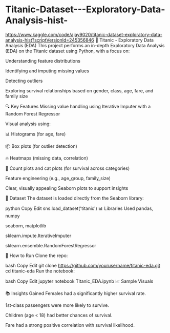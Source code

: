 # Titanic-Dataset---Exploratory-Data-Analysis-hist-
https://www.kaggle.com/code/ajay9020/titanic-dataset-exploratory-data-analysis-hist?scriptVersionId=245356846
🚢 Titanic - Exploratory Data Analysis (EDA)
This project performs an in-depth Exploratory Data Analysis (EDA) on the Titanic dataset using Python, with a focus on:

Understanding feature distributions

Identifying and imputing missing values

Detecting outliers

Exploring survival relationships based on gender, class, age, fare, and family size

🔍 Key Features
Missing value handling using Iterative Imputer with a Random Forest Regressor

Visual analysis using:

📊 Histograms (for age, fare)

📦 Box plots (for outlier detection)

🔥 Heatmaps (missing data, correlation)

🧮 Count plots and cat plots (for survival across categories)

Feature engineering (e.g., age_group, family_size)

Clear, visually appealing Seaborn plots to support insights

📁 Dataset
The dataset is loaded directly from the Seaborn library:

python
Copy
Edit
sns.load_dataset('titanic')
📊 Libraries Used
pandas, numpy

seaborn, matplotlib

sklearn.impute.IterativeImputer

sklearn.ensemble.RandomForestRegressor

📌 How to Run
Clone the repo:

bash
Copy
Edit
git clone https://github.com/yourusername/titanic-eda.git
cd titanic-eda
Run the notebook:

bash
Copy
Edit
jupyter notebook Titanic_EDA.ipynb
📈 Sample Visuals


📚 Insights Gained
Females had a significantly higher survival rate.

1st-class passengers were more likely to survive.

Children (age < 18) had better chances of survival.

Fare had a strong positive correlation with survival likelihood.
